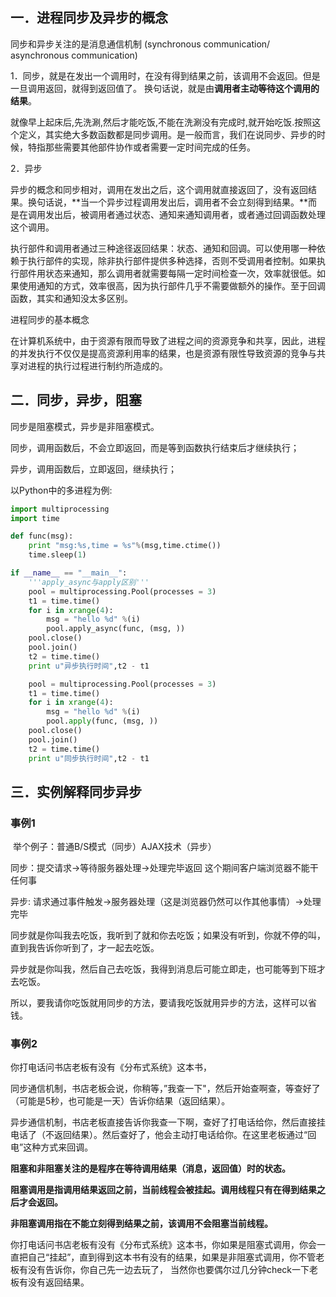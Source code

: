 ## 一．进程同步及异步的概念

同步和异步关注的是消息通信机制 (synchronous communication/ asynchronous communication)

1．同步，就是在发出一个调用时，在没有得到结果之前，该调用不会返回。但是一旦调用返回，就得到返回值了。
换句话说，就是由**调用者主动等待这个调用的结果**。

就像早上起床后,先洗涮,然后才能吃饭,不能在洗涮没有完成时,就开始吃饭.按照这个定义，其实绝大多数函数都是同步调用。是一般而言，我们在说同步、异步的时候，特指那些需要其他部件协作或者需要一定时间完成的任务。

2．异步

异步的概念和同步相对，调用在发出之后，这个调用就直接返回了，没有返回结果。换句话说，**当一个异步过程调用发出后，调用者不会立刻得到结果。**而是在调用发出后，被调用者通过状态、通知来通知调用者，或者通过回调函数处理这个调用。

执行部件和调用者通过三种途径返回结果：状态、通知和回调。可以使用哪一种依赖于执行部件的实现，除非执行部件提供多种选择，否则不受调用者控制。如果执行部件用状态来通知，那么调用者就需要每隔一定时间检查一次，效率就很低。如果使用通知的方式，效率很高，因为执行部件几乎不需要做额外的操作。至于回调函数，其实和通知没太多区别。

进程同步的基本概念

在计算机系统中，由于资源有限而导致了进程之间的资源竞争和共享，因此，进程的并发执行不仅仅是提高资源利用率的结果，也是资源有限性导致资源的竞争与共享对进程的执行过程进行制约所造成的。

## 二．同步，异步，阻塞

同步是阻塞模式，异步是非阻塞模式。 

同步，调用函数后，不会立即返回，而是等到函数执行结束后才继续执行；

异步，调用函数后，立即返回，继续执行；

以Python中的多进程为例:

```python
import multiprocessing
import time

def func(msg):
    print "msg:%s,time = %s"%(msg,time.ctime())
    time.sleep(1)

if __name__ == "__main__":
    '''apply_async与apply区别'''
    pool = multiprocessing.Pool(processes = 3)
    t1 = time.time()
    for i in xrange(4):
        msg = "hello %d" %(i)
        pool.apply_async(func, (msg, ))
    pool.close()
    pool.join()                   
    t2 = time.time()
    print u"异步执行时间",t2 - t1

    pool = multiprocessing.Pool(processes = 3)
    t1 = time.time()
    for i in xrange(4):
        msg = "hello %d" %(i)
        pool.apply(func, (msg, ))
    pool.close()
    pool.join()       
    t2 = time.time()
    print u"同步执行时间",t2 - t1
```

## 三．实例解释同步异步

### 事例1

 举个例子：普通B/S模式（同步）AJAX技术（异步）

同步：提交请求->等待服务器处理->处理完毕返回 这个期间客户端浏览器不能干任何事

异步: 请求通过事件触发->服务器处理（这是浏览器仍然可以作其他事情）->处理完毕

同步就是你叫我去吃饭，我听到了就和你去吃饭；如果没有听到，你就不停的叫，直到我告诉你听到了，才一起去吃饭。

异步就是你叫我，然后自己去吃饭，我得到消息后可能立即走，也可能等到下班才去吃饭。

所以，要我请你吃饭就用同步的方法，要请我吃饭就用异步的方法，这样可以省钱。

### 事例2

你打电话问书店老板有没有《分布式系统》这本书，

同步通信机制，书店老板会说，你稍等，”我查一下"，然后开始查啊查，等查好了（可能是5秒，也可能是一天）告诉你结果（返回结果）。

异步通信机制，书店老板直接告诉你我查一下啊，查好了打电话给你，然后直接挂电话了（不返回结果）。然后查好了，他会主动打电话给你。在这里老板通过“回电”这种方式来回调。

**阻塞和非阻塞关注的是程序在等待调用结果（消息，返回值）时的状态。**

**阻塞调用是指调用结果返回之前，当前线程会被挂起。调用线程只有在得到结果之后才会返回。**

**非阻塞调用指在不能立刻得到结果之前，该调用不会阻塞当前线程。**

你打电话问书店老板有没有《分布式系统》这本书，你如果是阻塞式调用，你会一直把自己“挂起”，直到得到这本书有没有的结果，如果是非阻塞式调用，你不管老板有没有告诉你，你自己先一边去玩了， 当然你也要偶尔过几分钟check一下老板有没有返回结果。

